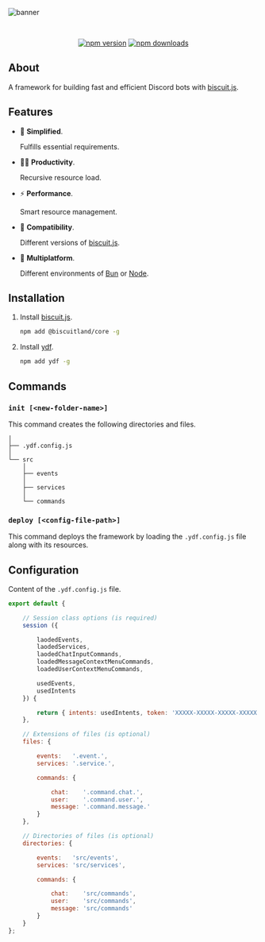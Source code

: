 ![banner](https://raw.githubusercontent.com/kh0wel/ydf/main/assets/banner.png)

<div align="center">
	<br />
	<p>
		<a href="https://www.npmjs.com/package/ydf"><img src="https://img.shields.io/npm/v/ydf.svg?maxAge=3600" alt="npm version" /></a>
		<a href="https://www.npmjs.com/package/ydf"><img src="https://img.shields.io/npm/dt/ydf.svg?maxAge=3600" alt="npm downloads" /></a>
	</p>
</div>

## About

A framework for building fast and efficient Discord bots with [biscuit.js](https://biscuitjs.com).

## Features

- 🧼 **Simplified**.

    Fulfills essential requirements.

- 💪🏻 **Productivity**.

    Recursive resource load.

- ⚡ **Performance**.

    Smart resource management.

- 🚀 **Compatibility**.

    Different versions of [biscuit.js](https://biscuitjs.com).

- 🧱 **Multiplatform**.

    Different environments of [Bun](https://bun.sh) or [Node](https://nodejs.org).

## Installation

1. Install [biscuit.js](https://npmjs.com/package/@biscuitland/core).

    ```bash
    npm add @biscuitland/core -g
    ```

2. Install [ydf](https://npmjs.com/package/ydf).

    ```bash
    npm add ydf -g
    ```

## Commands

### `init [<new-folder-name>]` 

This command creates the following directories and files.

```
│
├── .ydf.config.js
│
└── src
    │
    ├── events
    │
    ├── services
    │
    └── commands
```

### `deploy [<config-file-path>]`

This command deploys the framework by loading the `.ydf.config.js` file along with its resources.

## Configuration

Content of the `.ydf.config.js` file.

```js
export default {

    // Session class options (is required)
    session ({

        laodedEvents,
        laodedServices,
        laodedChatInputCommands,
        loadedMessageContextMenuCommands,
        loadedUserContextMenuCommands,

        usedEvents,
        usedIntents
    }) {

        return { intents: usedIntents, token: 'XXXXX-XXXXX-XXXXX-XXXXX' };
    },

    // Extensions of files (is optional)
    files: {

        events:   '.event.',
        services: '.service.',

        commands: {

            chat:    '.command.chat.',
            user:    '.command.user.',
            message: '.command.message.'
        }
    },

    // Directories of files (is optional)
    directories: {

        events:   'src/events',
        services: 'src/services',

        commands: {

            chat:    'src/commands',
            user:    'src/commands',
            message: 'src/commands'
        }
    }
};
```
